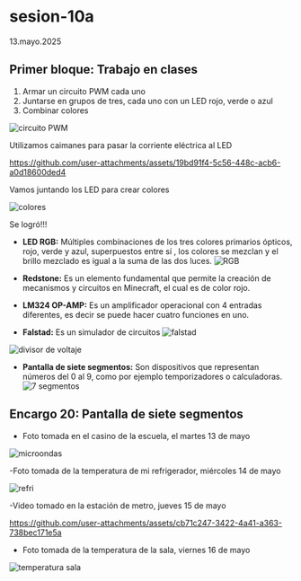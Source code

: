 # sesion-10a
13.mayo.2025
## Primer bloque: Trabajo en clases
1. Armar un circuito PWM cada uno 
2. Juntarse en grupos de tres, cada uno con un LED rojo, verde o azul 
3. Combinar colores
   
![circuito PWM](https://github.com/user-attachments/assets/9f6b321f-8bf6-41f9-8942-642cd73f74f3)

Utilizamos caimanes para pasar la corriente eléctrica al LED

https://github.com/user-attachments/assets/19bd91f4-5c56-448c-acb6-a0d18600ded4

Vamos juntando los LED para crear colores 

![colores](https://github.com/user-attachments/assets/e3712eff-c7cf-4abc-8012-da8dc8462750)

 Se logró!!!
   
- **LED RGB:** Múltiples combinaciones de los tres colores primarios ópticos, rojo, verde y azul, superpuestos entre sí , los colores se mezclan y el brillo mezclado es igual a la suma de las dos luces. 
![RGB](https://github.com/user-attachments/assets/28830b76-5908-471c-a537-e0ab3e200295)

- **Redstone:** Es un elemento fundamental que permite la creación de mecanismos y circuitos en Minecraft, el cual es de color rojo.

- **LM324 OP-AMP:** Es un amplificador operacional con 4 entradas diferentes, es decir se puede hacer cuatro funciones en uno.
- **Falstad:** Es un simulador de circuitos 
![falstad](https://github.com/user-attachments/assets/c2260629-9bf7-4df2-8787-9170b633ffc7)

![divisor de voltaje ](https://github.com/user-attachments/assets/ac16adda-3fce-4ae0-ae1c-d73f35bc6bed)

- **Pantalla de siete segmentos:** Son dispositivos que representan números del 0 al 9, como por ejemplo temporizadores o calculadoras.
![7 segmentos](https://github.com/user-attachments/assets/09814b6e-d838-49a0-b772-ced0c1be9c75)

## Encargo 20: Pantalla de siete segmentos
- Foto tomada en el casino de la escuela, el martes 13 de mayo

![microondas](https://github.com/user-attachments/assets/1782ed6c-6180-48c2-bb92-2ed6377dcaae)

-Foto tomada de la temperatura de mi refrigerador, miércoles 14 de mayo

![refri](https://github.com/user-attachments/assets/8829152b-fa0a-4c33-89c3-ef073c0c6d57)

-Video tomado en la estación de metro, jueves 15 de mayo

https://github.com/user-attachments/assets/cb71c247-3422-4a41-a363-738bec171e5a

- Foto tomada de la temperatura de la sala, viernes 16 de mayo

![temperatura sala](https://github.com/user-attachments/assets/41e816dd-1e32-4e6e-810f-92c2afda43cb)






